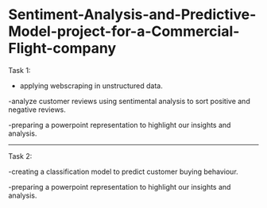 # Sentiment-Analysis-and-Predictive-Model-project-for-a-Commercial-Flight-company


Task 1:

- applying webscraping in unstructured data.

-analyze customer reviews using sentimental analysis to sort positive and negative reviews.

-preparing a powerpoint representation to highlight our insights and analysis.


------------------------------------------------------------------------------------------------------------------------

Task 2:

-creating a classification model to predict customer buying behaviour.

-preparing a powerpoint representation to highlight our insights and analysis.

